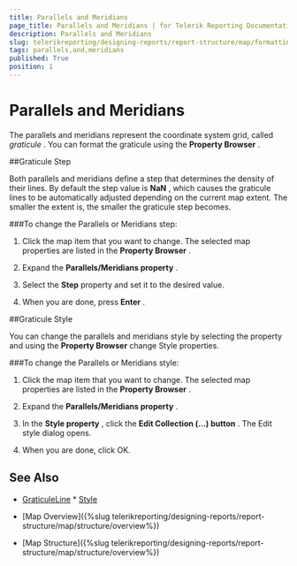 ```yaml
---
title: Parallels and Meridians
page_title: Parallels and Meridians | for Telerik Reporting Documentation
description: Parallels and Meridians
slug: telerikreporting/designing-reports/report-structure/map/formatting-a-map/parallels-and-meridians
tags: parallels,and,meridians
published: True
position: 1
---
```


# Parallels and Meridians



The parallels and meridians represent the coordinate system grid, called *graticule* .         You can format the graticule using the __Property Browser__ .       

##Graticule Step

Both parallels and meridians define a step that determines the density of their lines. By default the step value is __NaN__ , which           causes the graticule lines to be automatically adjusted depending on the current map extent.           The smaller the extent is, the smaller the graticule step becomes.         

###To change the Parallels or Meridians step:

1. Click the map item that you want to change.                 The selected map properties are listed in the __Property Browser__ .               

1. Expand the __Parallels/Meridians property__ .               

1. Select the __Step__  property and set it to the desired value.               

1. When you are done, press __Enter__ .               

##Graticule Style

You can change the parallels and meridians style by selecting the property and using the __Property Browser__  change Style properties.         

###To change the Parallels or Meridians style:

1. Click the map item that you want to change.                   The selected map properties are listed in the __Property Browser__ .                 

1. Expand the __Parallels/Meridians property__ .                 

1. In the __Style property__ , click the __Edit Collection (…) button__ .                     The Edit style dialog opens.                 

1. When you are done, click OK.                 

## See Also
 * [GraticuleLine](/reporting/api/Telerik.Reporting.GraticuleLine)  * [Style](/reporting/api/Telerik.Reporting.Drawing.Style) 

 * [Map Overview]({%slug telerikreporting/designing-reports/report-structure/map/structure/overview%})

 * [Map Structure]({%slug telerikreporting/designing-reports/report-structure/map/structure/overview%})
